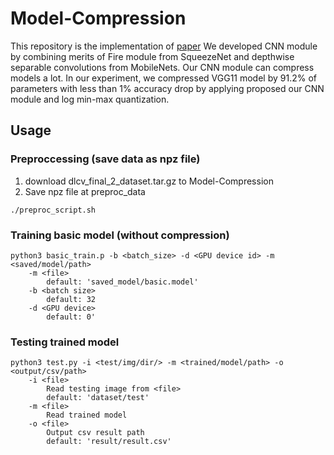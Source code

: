 # Model-Compression
This repository is the implementation of [paper](https://github.com/ChingYenShih/Model-Compression/blob/master/paper/FLAME%20A%20NEW%20CNN%20MODULE%20FOR%20LARGE%20MODEL%20COMPRESSION.pdf)
We developed CNN module by combining merits of Fire module from SqueezeNet and depthwise separable convolutions from MobileNets. Our CNN module can compress models a lot. In our experiment, we compressed VGG11 model by 91.2% of parameters with less than 1% accuracy drop by applying proposed our CNN module and log min-max quantization.

## Usage
### Preproccessing (save data as npz file)
1. download dlcv_final_2_dataset.tar.gz to Model-Compression
2. Save npz file at preproc_data
```
./preproc_script.sh
```
### Training basic model (without compression)
```
python3 basic_train.p -b <batch_size> -d <GPU device id> -m <saved/model/path>
    -m <file>
        default: 'saved_model/basic.model'
    -b <batch size>
        default: 32
    -d <GPU device>
        default: 0'
```
### Testing trained model
```
python3 test.py -i <test/img/dir/> -m <trained/model/path> -o <output/csv/path>
    -i <file>
        Read testing image from <file>
        default: 'dataset/test'
    -m <file>
        Read trained model
    -o <file>
        Output csv result path
        default: 'result/result.csv'
```
